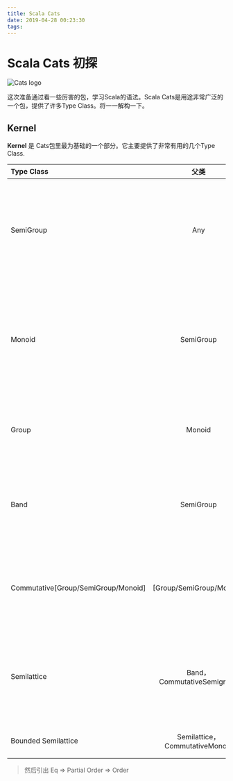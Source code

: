 ```yaml
---
title: Scala Cats
date: 2019-04-28 00:23:30
tags:
---
```


# Scala Cats 初探

![Cats logo](http://plastic-idolatry.com/erik/cats2.png)

这次准备通过看一些厉害的包，学习Scala的语法。Scala Cats是用途非常广泛的一个包，提供了许多Type Class。将一一解构一下。



## Kernel

**Kernel** 是 Cats包里最为基础的一个部分。它主要提供了非常有用的几个Type Class.



| Type Class |  父类 | 特征 | 说明 | 实例 |
|:------------- |:---------------:| -------------:| :---: | :---:|
| SemiGroup    | Any |     combine: a->a->a    |  半群满足结合律 | String上的append运算满足半群， Int上的+或者乘法也满足半群
| Monoid      | SemiGroup        |   增加 empty: a  | 幺半群，幺代表有幺元，任意半群中元素和它结合依然是自己 | String 上的空字符串，Int上加法的zero，乘法的1都是对应群的幺元 |
| Group | Monoid      |   增加逆元 inverse: a->a   | 群满足四个要素，其中封闭性显然满足，半群提供结合律，Monoid提供幺元，自己提供逆元 | 整数加法群的相反数，乘法群的倒数 |
| Band | SemiGroup      |   增加幂等约束   | 对于任何半群中元素xx=x，乘法表示的是群中的运算 | 布尔环,true and true is true, false and false is false |
|  Commutative[Group/SemiGroup/Monoid] | [Group/SemiGroup/Monoid]    |   增加交换律约束  | 显然很多运算都满足交换律 | 整数加法群乘法满足交换律，String Append不满足 |
|  Semilattice | Band，CommutativeSemigroup    |   有结合律 (xy)z=x(yz);交换律 xy=yx；有蜜等xx=x  | 半格, 用来引出偏序关系，x<=y定义为xy=x，显然x<=x因为xx=x，显然x<=y<=z=>x<=z,因为xyyz=xyz=xz=xyy=x, 显然x<=y,y<=x=>x=y，因为xy=x=yx=y | Bool上的and 运算|
|  Bounded Semilattice | Semilattice，CommutativeMonoid    |   有幺元有最大/最小值  | 用来引出全序关系， 显然x1=x 存在最小值| Bool上的and 运算|

> 然后引出 Eq => Partial Order => Order


